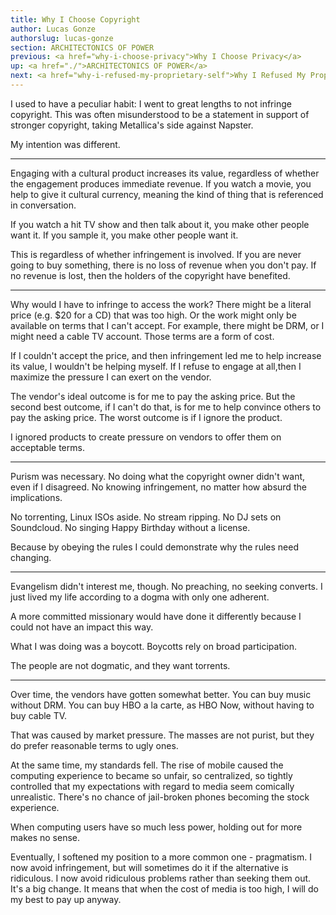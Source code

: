 ```yaml
---
title: Why I Choose Copyright
author: Lucas Gonze
authorslug: lucas-gonze
section: ARCHITECTONICS OF POWER
previous: <a href="why-i-choose-privacy">Why I Choose Privacy</a>
up: <a href="./">ARCHITECTONICS OF POWER</a>
next: <a href="why-i-refused-my-proprietary-self">Why I Refused My Proprietary Self</a>
---
```


I used to have a peculiar habit: I went to great lengths to not
infringe copyright. This was often misunderstood to be a statement in
support of stronger copyright, taking Metallica's side against
Napster.

My intention was different.

---

Engaging with a cultural product increases its value, regardless of
whether the engagement produces immediate revenue. If you watch a
movie, you help to give it cultural currency, meaning the kind of
thing that is referenced in conversation.

If you watch a hit TV show and then talk about it, you make other
people want it. If you sample it, you make other people want it.

This is regardless of whether infringement is involved. If you are
never going to buy something, there is no loss of revenue when you
don't pay. If no revenue is lost, then the holders of the copyright
have benefited.

---

Why would I have to infringe to access the work? There might be a
literal price (e.g. $20 for a CD) that was too high. Or the work might
only be available on terms that I can't accept. For example, there
might be DRM, or I might need a cable TV account. Those terms are a
form of cost.

If I couldn't accept the price, and then infringement led me to help
increase its value, I wouldn't be helping myself. If I refuse to
engage at all,then I maximize the pressure I can exert on the vendor.

The vendor's ideal outcome is for me to pay the asking price. But the
second best outcome, if I can't do that, is for me to help convince
others to pay the asking price. The worst outcome is if I ignore the
product.

I ignored products to create pressure on vendors to offer them on
acceptable terms.

---

Purism was necessary. No doing what the copyright owner didn't want,
even if I disagreed. No knowing infringement, no matter how absurd the
implications.

No torrenting, Linux ISOs aside. No stream ripping. No DJ sets on
Soundcloud. No singing Happy Birthday without a license.

Because by obeying the rules I could demonstrate why the rules need
changing.

---

Evangelism didn't interest me, though. No preaching, no seeking
converts. I just lived my life according to a dogma with only one
adherent.

A more committed missionary would have done it differently because I
could not have an impact this way.

What I was doing was a boycott. Boycotts rely on broad participation.

The people are not dogmatic, and they want torrents.

---

Over time, the vendors have gotten somewhat better. You can buy music
without DRM. You can buy HBO a la carte, as HBO Now, without having to
buy cable TV.

That was caused by market pressure. The masses are not purist, but
they do prefer reasonable terms to ugly ones.

At the same time, my standards fell. The rise of mobile caused the
computing experience to became so unfair, so centralized, so tightly
controlled that my expectations with regard to media seem comically
unrealistic. There's no chance of jail-broken phones becoming the
stock experience.

When computing users have so much less power, holding out for more
makes no sense.

Eventually, I softened my position to a more common one -
pragmatism. I now avoid infringement, but will sometimes do it if the
alternative is ridiculous. I now avoid ridiculous problems rather than
seeking them out. It's a big change. It means that when the cost of
media is too high, I will do my best to pay up anyway.
